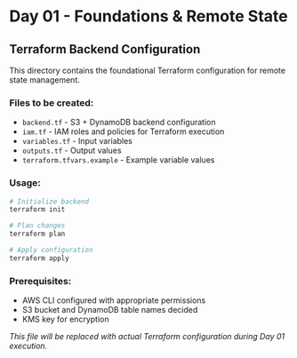 # Day 01 - Foundations & Remote State

## Terraform Backend Configuration

This directory contains the foundational Terraform configuration for remote state management.

### Files to be created:
- `backend.tf` - S3 + DynamoDB backend configuration
- `iam.tf` - IAM roles and policies for Terraform execution
- `variables.tf` - Input variables
- `outputs.tf` - Output values
- `terraform.tfvars.example` - Example variable values

### Usage:
```bash
# Initialize backend
terraform init

# Plan changes
terraform plan

# Apply configuration
terraform apply
```

### Prerequisites:
- AWS CLI configured with appropriate permissions
- S3 bucket and DynamoDB table names decided
- KMS key for encryption

*This file will be replaced with actual Terraform configuration during Day 01 execution.*
